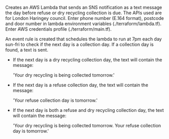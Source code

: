 Creates an AWS Lambda that sends an SNS notification as a text message the day before refuse or dry recycling collection is due. The APIs used are for London Haringey council. Enter phone number (E.164 format), postcode and door number in lambda environment variables (./terraform/lambda.tf). Enter AWS credentials profile (./terraform/main.tf).

An event rule is created that schedules the lambda to run at 7pm each day sun-fri to check if the next day is a collection day. If a collection day is found, a text is sent.

- If the next day is a dry recycling collection day, the text will contain the message:

    'Your dry recycling is being collected tomorrow.'

-  If the next day is a refuse collection day, the text will contain the message:

    'Your refuse collection day is tomorrow.'

- If the next day is both a refuse and dry recycling collection day, the text will contain the message:

    'Your dry recycling is being collected tomorrow. Your refuse collection day is tomorrow.'
